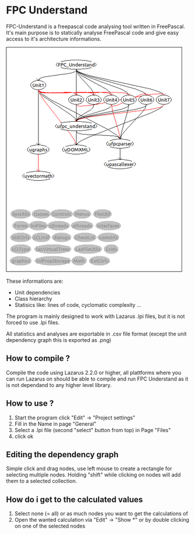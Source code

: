 # FPC Understand

FPC-Understand is a freepascal code analysing tool written in FreePascal.
It's main purpose is to statically analyse FreePascal code and give easy access to it's architecture informations.

![Unit dependencies of fpc_understand](fpc_understand_unit_dependencies.png)

These informations are:
- Unit dependencies
- Class hierarchy
- Statisics like: lines of code, cyclomatic complexity ...

The program is mainly designed to work with Lazarus .lpi files, but it is not forced to use .lpi files.

All statistics and analyses are exportable in .csv file format (except the unit dependency graph this is exported as .png)

## How to compile ?

Compile the code using Lazarus 2.2.0 or higher, all plattforms where you can run Lazarus on should be able to compile and run FPC Understand as it is not dependand to any higher level library.

## How to use ?

1. Start the program click "Edit" -> "Project settings"
2. Fill in the Name in page "General"
3. Select a .lpi file (second "select" button from top) in Page "Files"
4. click ok

## Editing the dependency graph

Simple click and drag nodes, use left mouse to create a rectangle for selecting multiple nodes. Holding "shift" while clicking on nodes will add them to a selected collection.


## How do i get to the calculated values

1. Select none (= all) or as much nodes you want to get the calculations of
2. Open the wanted calculation via "Edit" -> "Show *" or by double clicking on one of the selected nodes